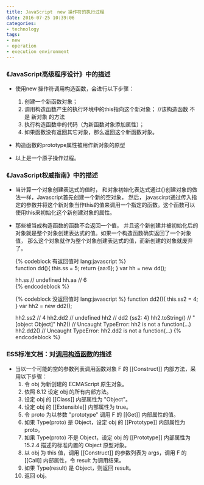 ```yaml
---
title: JavaScript　new 操作符的执行过程
date: 2016-07-25 10:39:06
categories:
- technology
tags:
- new
- operation
- execution environment
---
```


### 《JavaScript高级程序设计》中的描述

- 使用new 操作符调用构造函数，会进行以下步骤：
    1. 创建一个新函数对象；
    2. 调用构造函数产生的执行环境中的this指向这个新对象；  //该构造函数 不是 新对象 的方法
    3. 执行构造函数中的代码（为新函数对象添加属性）；
    4. 如果函数没有返回其它对象，那么返回这个新函数对象。

- 构造函数的prototype属性被用作新对象的原型
- 以上是一个原子操作过程。
<!-- more -->

### 《JavaScript权威指南》中的描述

- 当计算一个对象创建表达式的值时， 和对象初始化表达式通过{}创建对象的做法一样，Javascript首先创建一个新的空对象， 然后， javascirpt通过传入指定的参数并将这个新对象当作this的值来调用一个指定的函数。这个函数可以使用this来初始化这个新创建对象的属性。
  
- 那些被当成构造函数的函数不会返回一个值， 并且这个新创建并被初始化后的对象就是整个对象创建表达式的值。如果一个构造函数确实返回了一个对象值， 那么这个对象就作为整个对象创建表达式的值，而新创建的对象就废弃了。

    {% codeblock 有返回值时 lang:javascript %}    
    function dd(){ this.ss = 5; return {aa:6}; }
    var hh = new dd();
    
    hh.ss   // undefined
    hh.aa   // 6    
    {% endcodeblock %}

    {% codeblock 没返回值时 lang:javascript %}
    function dd2(){ this.ss2 = 4; }
    var hh2 = new dd2();
    
    hh2.ss2   // 4
    hh2.dd2   // undefined
    hh2       // dd2 {ss2: 4}
    hh2.toString()   // "[object Object]"
    hh2()     // Uncaught TypeError: hh2 is not a function(…)
    hh2.dd2()  // Uncaught TypeError: hh2.dd2 is not a function(…)
    {% endcodeblock %}

### ES5标准文档：对[调用构造函数](https://www.w3.org/html/ig/zh/wiki/ES5/functions#FunctionDeclaration)的描述

- 当以一个可能的空的参数列表调用函数对象 F 的 [[Construct]] 内部方法，采用以下步骤：
    1. 令 obj 为新创建的 ECMAScript 原生对象。
    2. 依照 8.12 设定 obj 的所有内部方法。
    3. 设定 obj 的 [[Class]] 内部属性为 "Object"。
    4. 设定 obj 的 [[Extensible]] 内部属性为 true。
    5. 令 proto 为以参数 "prototype" 调用 F 的 [[Get]] 内部属性的值。
    6. 如果 Type(proto) 是 Object，设定 obj 的 [[Prototype]] 内部属性为 proto。
    7. 如果 Type(proto) 不是 Object，设定 obj 的 [[Prototype]] 内部属性为 15.2.4 描述的标准内置的 Object 原型对象。
    8. 以 obj 为 this 值，调用 [[Construct]] 的参数列表为 args，调用 F 的 [[Call]] 内部属性，令 result 为调用结果。
    9. 如果 Type(result) 是 Object，则返回 result。
    10. 返回 obj。

